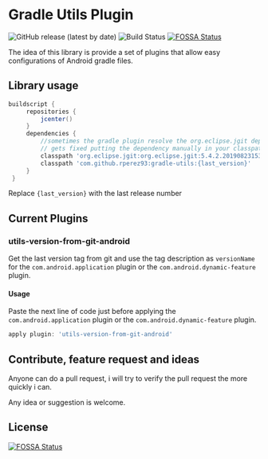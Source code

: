 # Gradle Utils Plugin 
![GitHub release (latest by date)](https://img.shields.io/github/v/release/rperez93/gradle-utils?color=blue&label=last%20release&logo=github&logoColor=white) ![Build Status](https://travis-ci.org/rperez93/gradle-utils.svg?branch=master)
[![FOSSA Status](https://app.fossa.com/api/projects/git%2Bgithub.com%2Frperez93%2Fgradle-utils.svg?type=shield)](https://app.fossa.com/projects/git%2Bgithub.com%2Frperez93%2Fgradle-utils?ref=badge_shield)


The idea of this library is provide a set of plugins that allow easy configurations of Android gradle files.

## Library usage
```groovy
buildscript {
     repositories {
         jcenter()
     }
     dependencies {
         //sometimes the gradle plugin resolve the org.eclipse.jgit dependency "incomplete"
         // gets fixed putting the dependency manually in your classpath
         classpath 'org.eclipse.jgit:org.eclipse.jgit:5.4.2.201908231537-r'
         classpath 'com.github.rperez93:gradle-utils:{last_version}'
     }
 }
```

Replace `{last_version}` with the last release number

## Current Plugins

### utils-version-from-git-android

Get the last version tag from git and use the tag description as `versionName` for the `com.android.application` 
plugin or the `com.android.dynamic-feature` plugin.

#### Usage
Paste the next line of code just before applying the `com.android.application` plugin 
or the `com.android.dynamic-feature` plugin.
```groovy
apply plugin: 'utils-version-from-git-android'
```

## Contribute, feature request and ideas
Anyone can do a pull request, i will try to verify the pull request the more quickly i can. 

Any idea or suggestion is welcome.


## License
[![FOSSA Status](https://app.fossa.com/api/projects/git%2Bgithub.com%2Frperez93%2Fgradle-utils.svg?type=large)](https://app.fossa.com/projects/git%2Bgithub.com%2Frperez93%2Fgradle-utils?ref=badge_large)